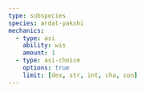 ```yaml
---
type: subspecies
species: ardat-yakshi
mechanics:
  - type: asi
    ability: wis
    amount: 1
  - type: asi-choice
    options: true
    limit: [dex, str, int, cha, con]
---
```

